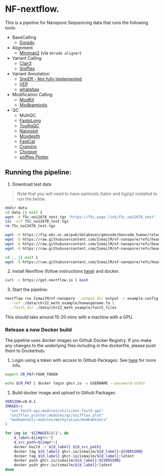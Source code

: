 # NF-nextflow.

This is a pipeline for Nanopore Sequencing data that runs the following tools:

* BaseCalling 
  * [Dorado](https://github.com/nanoporetech/dorado)
* Alignment
  * [Minimap2](https://github.com/lh3/minimap2) (via `dorado aligner`)
* Variant Calling
  * [Clair3](https://github.com/HKU-BAL/Clair3) 
  * [Sniffles](https://github.com/fritzsedlazeck/Sniffles)
* Variant Annotation
  * [SnpEff - Not fully implemented ](https://pcingola.github.io/SnpEff/)
  * [VEP](https://www.ensembl.org/info/docs/tools/vep/index.html)
  * [whatshap](https://whatshap.readthedocs.io/en/latest/)
* Modification Calling 
  * [ModKit](https://github.com/nanoporetech/modkit)
  * [Modbamtools](https://github.com/rrazaghi/modbamtools)
* QC
  * MultiQC
  * [FastpLong](https://github.com/OpenGene/fastplong)
  * [ToulligQC](https://github.com/GenomiqueENS/toulligQC)
  * [Nanoplot](https://github.com/wdecoster/nanoplot)
  * [Mosdepth](https://github.com/brentp/mosdepth)
  * [FastCat](https://github.com/epi2me-labs/fastcat)
  * [Cramino](https://github.com/wdecoster/cramino)
  * [Chopper](https://github.com/wdecoster/chopper)
  * [sniffles Plotter](https://github.com/farhangus/Sniffles2_plot)


## Running the pipeline:

1. Download test data 

> Note that you will need to have samtools (tabix and bgzip) installed to run the below.

```bash
mkdir data
cd data || exit 1
wget -O f5c_na12878_test.tgz "https://f5c.page.link/f5c_na12878_test"
tar -xvf f5c_na12878_test.tgz
rm f5c_na12878_test.tgz

wget -O https://ftp.ebi.ac.uk/pub/databases/gencode/Gencode_human/release_38/gencode.v38.annotation.gtf.gz
wget -O https://raw.githubusercontent.com/IsmailM/nf-nanopore/refs/heads/main/test_files/gencode.v38.annotation.gtf.gz
wget -O https://raw.githubusercontent.com/IsmailM/nf-nanopore/refs/heads/main/test_files/gencode.v38.annotation.gtf.gz.tbi
wget -O https://raw.githubusercontent.com/IsmailM/nf-nanopore/refs/heads/main/test_files/genes.bed

cd .. || exit 1
wget -O https://raw.githubusercontent.com/IsmailM/nf-nanopore/refs/heads/main/test_files/example.config
```

2. Install Nextflow (follow instructions [here](https://www.nextflow.io/docs/latest/install.html)) and docker.

```bash
curl -s https://get.nextflow.io | bash
```

3. Start the pipeline:

```bash 
nextflow run IsmailM/nf-nanopore --output_dir output -c example.config \
  --ref ./data/chr22_meth_example/humangenome.fa \
  --fast5_dir ./data/chr22_meth_example/fast5_files
```

This should take around 15-20 mins with a machine with a GPU.

### Release a new Docker build

The pipeline uses docker images on Github Docker Registry. If you make any changes to the underlying files including in the dockerfile, please push them to Dockerhub:

1. Login using a token with access to Github Packages. See [here](https://docs.github.com/en/packages/working-with-a-github-packages-registry/working-with-the-container-registry) for more info.

```bash
export CR_PAT=YOUR_TOKEN

echo $CR_PAT | docker login ghcr.io -u USERNAME --password-stdin
```

2. Build docker image and upload to Github Packages

```bash
VERSION=v0.0.1
IMAGES=(
  "ont-fast5-api:modules/utils/ont-fast5-api"
  "sniffles_plotter:modules/qc/sniffles_plot"
  "modbamtools:modules/methylation/modbamtools"
)

for img in "${IMAGES[@]}"; do
    d_label=${img%%:*}
    d_src_path=${img#*:}
    docker build -t ${d_label} ${d_src_path}
    docker tag ${d_label} ghcr.io/ismailm/${d_label}:${VERSION}
    docker tag ${d_label} ghcr.io/ismailm/${d_label}:latest
    docker push ghcr.io/ismailm/${d_label}:${VERSION}
    docker push ghcr.io/ismailm/${d_label}:latest
done
```


